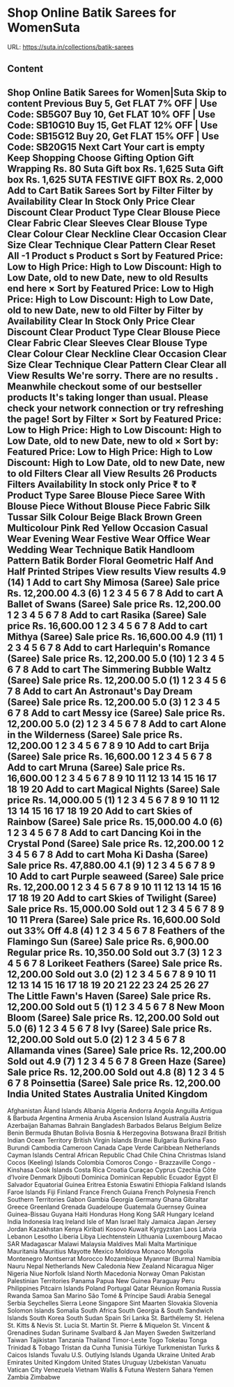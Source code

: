 # Shop Online Batik Sarees for WomenSuta

URL: https://suta.in/collections/batik-sarees

## Content

Shop Online Batik Sarees for Women|Suta
Skip to content
Previous
Buy 5, Get FLAT 7% OFF | Use Code: SB5G07
Buy 10, Get FLAT 10% OFF | Use Code: SB10G10
Buy 15, Get FLAT 12% OFF | Use Code: SB15G12
Buy 20, Get FLAT 15% OFF | Use Code: SB20G15
Next
Cart
Your cart is empty
Keep Shopping
Choose Gifting Option
Gift Wrapping
Rs. 80
Suta Gift box
Rs. 1,625
Suta Gift box
Rs. 1,625
SUTA FESTIVE GIFT BOX
Rs. 2,000
Add to Cart
Batik Sarees
Sort by
Filter
Filter by
Availability
Clear
In Stock Only
Price
Clear
Discount
Clear
Product Type
Clear
Blouse Piece
Clear
Fabric
Clear
Sleeves
Clear
Blouse Type
Clear
Colour
Clear
Neckline
Clear
Occasion
Clear
Size
Clear
Technique
Clear
Pattern
Clear
Reset All
-1
Product
s
Product
s
Sort by
Featured
Price: Low to High
Price: High to Low
Discount: High to Low
Date, old to new
Date, new to old
Results end here
×
Sort by
Featured
Price: Low to High
Price: High to Low
Discount: High to Low
Date, old to new
Date, new to old
Filter by
Filter by
Availability
Clear
In Stock Only
Price
Clear
Discount
Clear
Product Type
Clear
Blouse Piece
Clear
Fabric
Clear
Sleeves
Clear
Blouse Type
Clear
Colour
Clear
Neckline
Clear
Occasion
Clear
Size
Clear
Technique
Clear
Pattern
Clear
Clear all
View Results
We're sorry. There are no results
.
Meanwhile checkout some of our bestseller products
It's taking longer than usual. Please check your network connection or try refreshing the page!
Sort by
Filter
×
Sort by
Featured
Price: Low to High
Price: High to Low
Discount: High to Low
Date, old to new
Date, new to old
×
Sort by:
Featured
Price: Low to High
Price: High to Low
Discount: High to Low
Date, old to new
Date, new to old
Filters
Clear all
View Results
26 Products
Filters
Availability
In stock only
Price
₹
to
₹
Product Type
Saree
Blouse Piece
Saree With Blouse Piece
Without Blouse Piece
Fabric
Silk
Tussar Silk
Colour
Beige
Black
Brown
Green
Multicolour
Pink
Red
Yellow
Occasion
Casual Wear
Evening Wear
Festive Wear
Office Wear
Wedding Wear
Technique
Batik
Handloom
Pattern
Batik
Border
Floral
Geometric
Half And Half
Printed
Stripes
View results
View results
4.9
(14)
1
Add to cart
Shy Mimosa (Saree)
Sale price
Rs. 12,200.00
4.3
(6)
1
2
3
4
5
6
7
8
Add to cart
A Ballet of Swans (Saree)
Sale price
Rs. 12,200.00
1
2
3
4
5
6
7
8
Add to cart
Rasika (Saree)
Sale price
Rs. 16,600.00
1
2
3
4
5
6
7
8
Add to cart
Mithya (Saree)
Sale price
Rs. 16,600.00
4.9
(11)
1
2
3
4
5
6
7
8
Add to cart
Harlequin's Romance (Saree)
Sale price
Rs. 12,200.00
5.0
(10)
1
2
3
4
5
6
7
8
Add to cart
The Simmering Bubble Waltz (Saree)
Sale price
Rs. 12,200.00
5.0
(1)
1
2
3
4
5
6
7
8
Add to cart
An Astronaut's Day Dream (Saree)
Sale price
Rs. 12,200.00
5.0
(3)
1
2
3
4
5
6
7
8
Add to cart
Messy ice (Saree)
Sale price
Rs. 12,200.00
5.0
(2)
1
2
3
4
5
6
7
8
Add to cart
Alone in the Wilderness (Saree)
Sale price
Rs. 12,200.00
1
2
3
4
5
6
7
8
9
10
Add to cart
Brija (Saree)
Sale price
Rs. 16,600.00
1
2
3
4
5
6
7
8
Add to cart
Mruna (Saree)
Sale price
Rs. 16,600.00
1
2
3
4
5
6
7
8
9
10
11
12
13
14
15
16
17
18
19
20
Add to cart
Magical Nights (Saree)
Sale price
Rs. 14,000.00
5
(1)
1
2
3
4
5
6
7
8
9
10
11
12
13
14
15
16
17
18
19
20
Add to cart
Skies of Rainbow (Saree)
Sale price
Rs. 15,000.00
4.0
(6)
1
2
3
4
5
6
7
8
Add to cart
Dancing Koi in the Crystal Pond (Saree)
Sale price
Rs. 12,200.00
1
2
3
4
5
6
7
8
Add to cart
Moha Ki Dasha (Saree)
Sale price
Rs. 47,880.00
4.1
(9)
1
2
3
4
5
6
7
8
9
10
Add to cart
Purple seaweed (Saree)
Sale price
Rs. 12,200.00
1
2
3
4
5
6
7
8
9
10
11
12
13
14
15
16
17
18
19
20
Add to cart
Skies of Twilight (Saree)
Sale price
Rs. 15,000.00
Sold out
1
2
3
4
5
6
7
8
9
10
11
Prera (Saree)
Sale price
Rs. 16,600.00
Sold out
33% Off
4.8
(4)
1
2
3
4
5
6
7
8
Feathers of the Flamingo Sun (Saree)
Sale price
Rs. 6,900.00
Regular price
Rs. 10,350.00
Sold out
3.7
(3)
1
2
3
4
5
6
7
8
Lorikeet Feathers (Saree)
Sale price
Rs. 12,200.00
Sold out
3.0
(2)
1
2
3
4
5
6
7
8
9
10
11
12
13
14
15
16
17
18
19
20
21
22
23
24
25
26
27
The Little Fawn's Haven (Saree)
Sale price
Rs. 12,200.00
Sold out
5
(1)
1
2
3
4
5
6
7
8
New Moon Bloom (Saree)
Sale price
Rs. 12,200.00
Sold out
5.0
(6)
1
2
3
4
5
6
7
8
Ivy (Saree)
Sale price
Rs. 12,200.00
Sold out
5.0
(2)
1
2
3
4
5
6
7
8
Allamanda vines (Saree)
Sale price
Rs. 12,200.00
Sold out
4.9
(7)
1
2
3
4
5
6
7
8
Green Haze (Saree)
Sale price
Rs. 12,200.00
Sold out
4.8
(8)
1
2
3
4
5
6
7
8
Poinsettia (Saree)
Sale price
Rs. 12,200.00
India
United States
Australia
United Kingdom
---
Afghanistan
Åland Islands
Albania
Algeria
Andorra
Angola
Anguilla
Antigua & Barbuda
Argentina
Armenia
Aruba
Ascension Island
Australia
Austria
Azerbaijan
Bahamas
Bahrain
Bangladesh
Barbados
Belarus
Belgium
Belize
Benin
Bermuda
Bhutan
Bolivia
Bosnia & Herzegovina
Botswana
Brazil
British Indian Ocean Territory
British Virgin Islands
Brunei
Bulgaria
Burkina Faso
Burundi
Cambodia
Cameroon
Canada
Cape Verde
Caribbean Netherlands
Cayman Islands
Central African Republic
Chad
Chile
China
Christmas Island
Cocos (Keeling) Islands
Colombia
Comoros
Congo - Brazzaville
Congo - Kinshasa
Cook Islands
Costa Rica
Croatia
Curaçao
Cyprus
Czechia
Côte d’Ivoire
Denmark
Djibouti
Dominica
Dominican Republic
Ecuador
Egypt
El Salvador
Equatorial Guinea
Eritrea
Estonia
Eswatini
Ethiopia
Falkland Islands
Faroe Islands
Fiji
Finland
France
French Guiana
French Polynesia
French Southern Territories
Gabon
Gambia
Georgia
Germany
Ghana
Gibraltar
Greece
Greenland
Grenada
Guadeloupe
Guatemala
Guernsey
Guinea
Guinea-Bissau
Guyana
Haiti
Honduras
Hong Kong SAR
Hungary
Iceland
India
Indonesia
Iraq
Ireland
Isle of Man
Israel
Italy
Jamaica
Japan
Jersey
Jordan
Kazakhstan
Kenya
Kiribati
Kosovo
Kuwait
Kyrgyzstan
Laos
Latvia
Lebanon
Lesotho
Liberia
Libya
Liechtenstein
Lithuania
Luxembourg
Macao SAR
Madagascar
Malawi
Malaysia
Maldives
Mali
Malta
Martinique
Mauritania
Mauritius
Mayotte
Mexico
Moldova
Monaco
Mongolia
Montenegro
Montserrat
Morocco
Mozambique
Myanmar (Burma)
Namibia
Nauru
Nepal
Netherlands
New Caledonia
New Zealand
Nicaragua
Niger
Nigeria
Niue
Norfolk Island
North Macedonia
Norway
Oman
Pakistan
Palestinian Territories
Panama
Papua New Guinea
Paraguay
Peru
Philippines
Pitcairn Islands
Poland
Portugal
Qatar
Réunion
Romania
Russia
Rwanda
Samoa
San Marino
São Tomé & Príncipe
Saudi Arabia
Senegal
Serbia
Seychelles
Sierra Leone
Singapore
Sint Maarten
Slovakia
Slovenia
Solomon Islands
Somalia
South Africa
South Georgia & South Sandwich Islands
South Korea
South Sudan
Spain
Sri Lanka
St. Barthélemy
St. Helena
St. Kitts & Nevis
St. Lucia
St. Martin
St. Pierre & Miquelon
St. Vincent & Grenadines
Sudan
Suriname
Svalbard & Jan Mayen
Sweden
Switzerland
Taiwan
Tajikistan
Tanzania
Thailand
Timor-Leste
Togo
Tokelau
Tonga
Trinidad & Tobago
Tristan da Cunha
Tunisia
Türkiye
Turkmenistan
Turks & Caicos Islands
Tuvalu
U.S. Outlying Islands
Uganda
Ukraine
United Arab Emirates
United Kingdom
United States
Uruguay
Uzbekistan
Vanuatu
Vatican City
Venezuela
Vietnam
Wallis & Futuna
Western Sahara
Yemen
Zambia
Zimbabwe